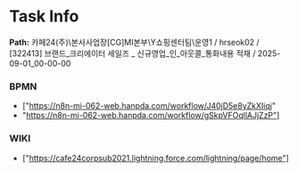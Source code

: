 # Task Info

**Path:** 카페24(주)\본사사업장\[CG]MI본부\Y쇼핑센터팀\운영1 / hrseok02 / [322413] 브랜드_크리에이터 세일즈 _ 신규영업_인_아웃콜_통화내용 적재 / 2025-09-01_00-00-00

### BPMN
- ["https://n8n-mi-062-web.hanpda.com/workflow/J40jD5e8yZkXIiqj"
- "https://n8n-mi-062-web.hanpda.com/workflow/gSkpVFOqllAJjZzP"]

### WIKI
- ["https://cafe24corpsub2021.lightning.force.com/lightning/page/home"]

